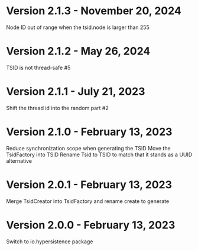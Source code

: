 Version 2.1.3 - November 20, 2024
================================================================================

Node ID out of range when the tsid.node is larger than 255

Version 2.1.2 - May 26, 2024
================================================================================

TSID is not thread-safe #5

Version 2.1.1 - July 21, 2023
================================================================================

Shift the thread id into the random part #2

Version 2.1.0 - February 13, 2023
================================================================================

Reduce synchronization scope when generating the TSID
Move the TsidFactory into TSID
Rename Tsid to TSID to match that it stands as a UUID alternative

Version 2.0.1 - February 13, 2023
================================================================================

Merge TsidCreator into TsidFactory and rename create to generate

Version 2.0.0 - February 13, 2023
================================================================================

Switch to io.hypersistence package